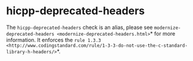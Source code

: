 hicpp-deprecated-headers
========================

The `hicpp-deprecated-headers` check is an alias, please see
`modernize-deprecated-headers <modernize-deprecated-headers.html>`* for
more information. It enforces the
`rule 1.3.3 <http://www.codingstandard.com/rule/1-3-3-do-not-use-the-c-standard-library-h-headers/>`*.
